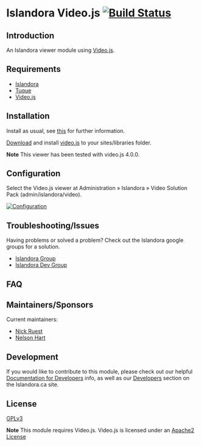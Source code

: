 # Islandora Video.js [![Build Status](https://travis-ci.org/ruebot/islandora_videojs.png?branch=7.x)](https://travis-ci.org/ruebot/islandora_videojs)

## Introduction

An Islandora viewer module using [Video.js](http://www.videojs.com/).

## Requirements

* [Islandora](https://github.com/islandora/islandora)
* [Tuque](https://github.com/islandora/tuque)
* [Video.js](http://www.videojs.com/downloads/video-js-4.0.0.zip)

## Installation

Install as usual, see [this](https://drupal.org/documentation/install/modules-themes/modules-7) for further information.

[Download](http://www.videojs.com/downloads/video-js-4.0.0.zip) and install [video.js](http://www.videojs.com/) to your sites/libraries folder.  

**Note** This viewer has been tested with video.js 4.0.0.

## Configuration

Select the Video.js viewer at Administration » Islandora » Video Solution Pack (admin/islandora/video).

[![Configuration](http://i.imgur.com/NhMJY2u.png)](http://i.imgur.com/NhMJY2u.png)

## Troubleshooting/Issues

Having problems or solved a problem? Check out the Islandora google groups for a solution.

* [Islandora Group](https://groups.google.com/forum/?hl=en&fromgroups#!forum/islandora)
* [Islandora Dev Group](https://groups.google.com/forum/?hl=en&fromgroups#!forum/islandora-dev)

## FAQ

## Maintainers/Sponsors
Current maintainers:

* [Nick Ruest](https://github.com/ruebot)
* [Nelson Hart](https://github.com/nhart)

## Development

If you would like to contribute to this module, please check out our helpful [Documentation for Developers](https://github.com/Islandora/islandora/wiki#wiki-documentation-for-developers) info, as well as our [Developers](http://islandora.ca/developers) section on the Islandora.ca site.


## License

[GPLv3](http://www.gnu.org/licenses/gpl-3.0.txt)

**Note** This module requires Video.js. Video.js is licensed under an [Apache2 License](https://github.com/videojs/video.js/blob/master/LICENSE)
